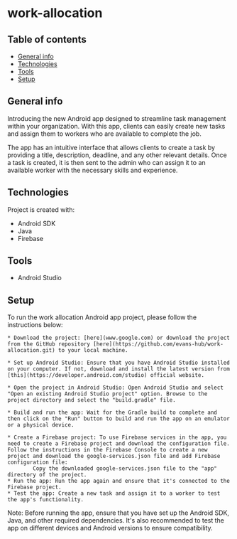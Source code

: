 # work-allocation

## Table of contents
* [General info](#general-info)
* [Technologies](#technologies)
* [Tools](#tools)
* [Setup](#setup)

## General info
Introducing the new Android app designed to streamline task management within your organization. With this app, clients can easily create new tasks and assign them to workers who are available to complete the job.

The app has an intuitive interface that allows clients to create a task by providing a title, description, deadline, and any other relevant details. Once a task is created, it is then sent to the admin who can assign it to an available worker with the necessary skills and experience.
	
## Technologies
Project is created with:
* Android SDK
* Java
* Firebase

## Tools
* Android Studio
	
## Setup
To run the work allocation Android app project, please follow the instructions below:

    * Download the project: [here](www.google.com) or download the project from the GitHub repository [here](https://github.com/evans-hub/work-allocation.git) to your local machine.
    
    * Set up Android Studio: Ensure that you have Android Studio installed on your computer. If not, download and install the latest version from [this](https://developer.android.com/studio) official website.
    
    * Open the project in Android Studio: Open Android Studio and select "Open an existing Android Studio project" option. Browse to the project directory and select the "build.gradle" file.
    
    * Build and run the app: Wait for the Gradle build to complete and then click on the "Run" button to build and run the app on an emulator or a physical device.
    
    * Create a Firebase project: To use Firebase services in the app, you need to create a Firebase project and download the configuration file. Follow the instructions in the Firebase Console to create a new project and download the google-services.json file and add Firebase configuration file: 
            Copy the downloaded google-services.json file to the "app" directory of the project.
    * Run the app: Run the app again and ensure that it's connected to the Firebase project.
    * Test the app: Create a new task and assign it to a worker to test the app's functionality.
Note: Before running the app, ensure that you have set up the Android SDK, Java, and other required dependencies. It's also recommended to test the app on different devices and Android versions to ensure compatibility.

